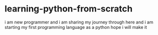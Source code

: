# learning-python-from-scratch
<p>i am new programmer and i am sharing my journey through here and i am starting my first programming language as a python hope i will make it</p>

